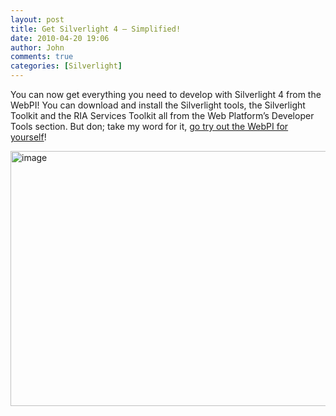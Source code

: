 ```yaml
---
layout: post
title: Get Silverlight 4 – Simplified!
date: 2010-04-20 19:06
author: John
comments: true
categories: [Silverlight]
---
```

<p>You can now get everything you need to develop with Silverlight 4 from the WebPI! You can download and install the Silverlight tools, the Silverlight Toolkit and the RIA Services Toolkit all from the Web Platform’s Developer Tools section. But don; take my word for it, <a href="http://www.microsoft.com/web/downloads/platform.aspx">go try out the WebPI for yourself</a>!</p>  <p><a href="http://images.johnpapa.net/wp-content/uploads/files/media/image/WindowsLiveWriter/GetSilverlight4ToolsSilverlightToolkitan_E229/image_4.png"><img style="border-bottom: 0px; border-left: 0px; display: inline; border-top: 0px; border-right: 0px" title="image" border="0" alt="image" src="http://images.johnpapa.net/wp-content/uploads/files/media/image/WindowsLiveWriter/GetSilverlight4ToolsSilverlightToolkitan_E229/image_thumb_1.png" width="552" height="408" /></a></p>


